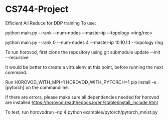 # CS744-Project
Efficient All Reduce for DDP training
To use:

python main.py --rank <rank> --num-nodes <number of nodes involved> --master-ip <masterip> --topology <ring/rec>


python main.py --rank 0 --num-nodes 4 --master-ip 10.10.1.1 --topology ring


To run horovod, first clone the repository using git submodule update --init --recursive 

It would be better to create a virtualenv at this point, before running the next command. 

Run HOROVOD_WITH_MPI=1 HOROVOD_WITH_PYTORCH=1 pip install -e .[pytorch] on the commandline.

If there are errors, please make sure all dependencies needed for horovod are installed https://horovod.readthedocs.io/en/stable/install_include.html  

To test, run horovodrun -np 4 python examples/pytorch/pytorch_mnist.py 


